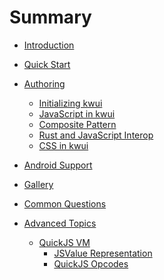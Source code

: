 # Summary

- [Introduction](./intro.md)
- [Quick Start](./quick-start.md)
- [Authoring]()
    - [Initializing kwui](./authoring/initialize.md)
    - [JavaScript in kwui](./authoring/javascript.md)
    - [Composite Pattern](./authoring/elements.md)
    - [Rust and JavaScript Interop](./authoring/rust.md)
    - [CSS in kwui](./authoring/css.md)
- [Android Support](./android_support.md)
- [Gallery](./gallery.md)
- [Common Questions](./faq.md)

- [Advanced Topics]()
    - [QuickJS VM](./advanced/quickjs_vm.md)
        - [JSValue Representation](./advanced/quickjs_value.md)
        - [QuickJS Opcodes](./advanced/quickjs_opcode.md)